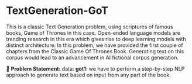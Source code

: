 # TextGeneration-GoT
 This is a classic Text Generation problem, using scriptures of famous books, Game of Thrones in this case. Open-ended language models are trending research in this era which gives rise to deep learning models with distinct architecture. In this problem, we have provided the first couple of chapters from the Classic Game Of Thrones Book. Generating text on this corpus would lead to an advancement in AI fictional corpus generation.

🧭 **Problem Statement:** data: **got1**: we have to perform a step-by-step NLP approach to generate text based on input from any part of the book. 
